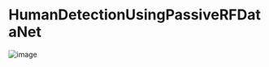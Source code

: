 # HumanDetectionUsingPassiveRFDataNet
![image](https://user-images.githubusercontent.com/90142624/169698571-8b6d4d6e-218f-4c6c-9fea-3130f902a274.png)
